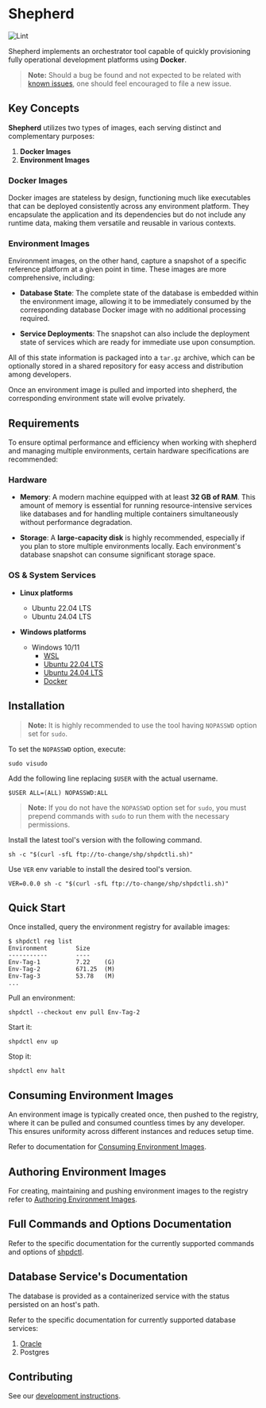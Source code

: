 # Shepherd

![Lint](https://github.com/LunaticFringers/shepherd/actions/workflows/lint.yaml/badge.svg)

Shepherd implements an orchestrator tool capable of quickly provisioning
fully operational  development platforms using **Docker**.

> **Note:** Should a bug be found and not expected to be related with
> [known issues][issues], one should feel encouraged to file a new issue.

## Key Concepts

**Shepherd** utilizes two types of images,
each serving distinct and complementary purposes:

1. **Docker Images**
2. **Environment Images**

### Docker Images

Docker images are stateless by design, functioning much like executables
that can be deployed consistently across any environment platform.
They encapsulate the application and its dependencies but do not include
any runtime data, making them versatile and reusable in various contexts.

### Environment Images

Environment images, on the other hand, capture a snapshot of a specific
reference platform at a given point in time.
These images are more comprehensive, including:

- **Database State**: The complete state of the database is embedded within
  the environment image, allowing it to be immediately consumed by the
  corresponding database Docker image with no additional processing required.

- **Service Deployments**: The snapshot can also include the deployment state
  of services which are ready for immediate use upon consumption.

All of this state information is packaged into a `tar.gz` archive, which
can be optionally stored in a shared repository for easy access and
distribution among developers.

Once an environment image is pulled and imported into shepherd,
the corresponding environment state will evolve privately.

## Requirements

To ensure optimal performance and efficiency when working with shepherd
and managing multiple environments, certain hardware specifications
are recommended:

### Hardware

- **Memory**: A modern machine equipped with at least **32 GB of RAM**.
  This amount of memory is essential for running resource-intensive
  services like databases and for handling multiple containers simultaneously
  without performance degradation.

- **Storage**: A **large-capacity disk** is highly recommended,
  especially if you plan to store multiple environments locally.
  Each environment's database snapshot can consume significant
  storage space.

### OS & System Services

- **Linux platforms**
  - Ubuntu 22.04 LTS
  - Ubuntu 24.04 LTS

- **Windows platforms**
  - Windows 10/11
    - [WSL](https://learn.microsoft.com/en-us/windows/wsl/install)
    - [Ubuntu 22.04 LTS][ubuntu-22-04-wsl]
    - [Ubuntu 24.04 LTS][ubuntu-24-04-wsl]
    - [Docker](https://docs.docker.com/desktop/install/windows-install)

## Installation

> **Note:** It is highly recommended to use the tool having
> `NOPASSWD` option set for `sudo`.

To set the `NOPASSWD` option, execute:

```shell
sudo visudo
```

Add the following line replacing `$USER` with the actual username.

```text
$USER ALL=(ALL) NOPASSWD:ALL
```

> **Note:** If you do not have the `NOPASSWD` option set for `sudo`, you must
  prepend commands with `sudo` to run them with the necessary permissions.

Install the latest tool's version with the following command.

```text
sh -c "$(curl -sfL ftp://to-change/shp/shpdctli.sh)"
```

Use `VER` env variable to install the desired tool's version.

```text
VER=0.0.0 sh -c "$(curl -sfL ftp://to-change/shp/shpdctli.sh)"
```

## Quick Start

Once installed, query the environment registry for available images:

```text
$ shpdctl reg list
Environment        Size
-----------        ----
Env-Tag-1          7.22    (G)
Env-Tag-2          671.25  (M)
Env-Tag-3          53.78   (M)
...
```

Pull an environment:

```text
shpdctl --checkout env pull Env-Tag-2
```

Start it:

```text
shpdctl env up
```

Stop it:

```text
shpdctl env halt
```

## Consuming Environment Images

An environment image is typically created once, then pushed to the registry,
where it can be pulled and consumed countless times by any developer.
This ensures uniformity across different instances and reduces setup time.

Refer to documentation for [Consuming Environment Images].

## Authoring Environment Images

For creating, maintaining and pushing environment images to the registry refer
to [Authoring Environment Images].

## Full Commands and Options Documentation

Refer to the specific documentation for the currently supported commands
and options of [shpdctl].

## Database Service's Documentation

The database is provided as a containerized service with the status persisted
on an host's path.

Refer to the specific documentation for currently supported database services:

1. [Oracle]
2. Postgres

## Contributing

See our [development instructions][development].

[issues]: https://github.com/LunaticFringers/shepherd/issues
[ubuntu-22-04-wsl]: https://apps.microsoft.com/detail/9pn20msr04dw?hl=en-us&gl=US
[ubuntu-24-04-wsl]: https://apps.microsoft.com/detail/9nz3klhxdjp5?hl=en-us&gl=US
[Consuming Environment Images]: docs/env-consume.md
[Authoring Environment Images]: docs/env-auth.md
[shpdctl]: docs/shpdctl.md
[Oracle]: docs/ORACLE.md
[development]: docs/development.md
